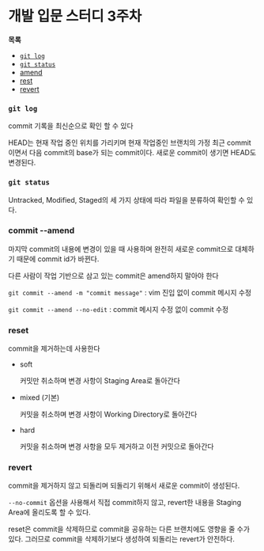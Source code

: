 # 개발 입문 스터디 3주차

**목록**

- [`git log`](#git-log)
- [`git status`](#git-status)
- [amend](#commit---amend)
- [rest]()
- [revert]()

### `git log`

commit 기록을 최신순으로 확인 할 수 있다

HEAD는 현재 작업 중인 위치를 가리키며 현재 작업중인 브랜치의 가정 최근 commit이면서 다음 commit의 base가 되는 commit이다. 새로운 commit이 생기면 HEAD도 변경된다.

### `git status`

Untracked, Modified, Staged의 세 가지 상태에 따라 파일을 분류하여 확인할 수 있다.

### commit --amend

마지막 commit의 내용에 변경이 있을 때 사용하며 완전히 새로운 commit으로 대체하기 때문에 commit id가 바뀐다.

다른 사람이 작업 기반으로 삼고 있는 commit은 amend하지 말아야 한다

`git commit --amend -m "commit message"` : vim 진입 없이 commit 메시지 수정

`git commit --amend --no-edit` : commit 메시지 수정 없이 commit 수정

### reset

commit을 제거하는데 사용한다

- soft

	커밋만 취소하며 변경 사항이 Staging Area로 돌아간다

- mixed (기본)
	
	커밋을 취소하며 변경 사항이 Working Directory로 돌아간다

- hard

	커밋을 취소하며 변경 사항을 모두 제거하고 이전 커밋으로 돌아간다

### revert

commit을 제거하지 않고 되돌리며 되돌리기 위해서 새로운 commit이 생성된다.

`--no-commit` 옵션을 사용해서 직접 commit하지 않고, revert한 내용을 Staging Area에 올리도록 할 수 있다.

reset은 commit을 삭제하므로 commit을 공유하는 다른 브랜치에도 영향을 줄 수가 있다. 그러므로 commit을 삭제하기보다 생성하여 되돌리는 revert가 안전하다.